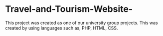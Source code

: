# Travel-and-Tourism-Website-
This project was created as one of our university group projects. This was created by using languages such as, PHP, HTML, CSS. 
